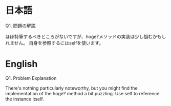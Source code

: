 # 日本語

Q1. 問題の解説

ほぼ特筆するべきところがないですが、hoge?メソッドの実装は少し悩むかもしれません。
自身を参照するにはselfを使います。

# English

Q1. Problem Explanation

There's nothing particularly noteworthy, but you might find the implementation of the hoge? method a bit puzzling.
Use self to reference the instance itself.
